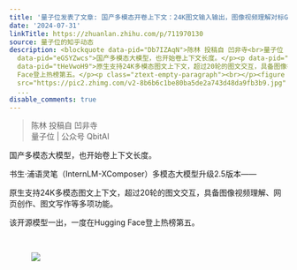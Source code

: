 ```yaml
---
title: '量子位发表了文章: 国产多模态开卷上下文：24K图文输入输出，图像视频理解对标GPT4V'
date: '2024-07-31'
linkTitle: https://zhuanlan.zhihu.com/p/711970130
source: 量子位的知乎动态
description: <blockquote data-pid="Db7IZAqN">陈林 投稿自 凹非寺<br>量子位 | 公众号 QbitAI</blockquote><p
  data-pid="eGSYZwcs">国产多模态大模型，也开始卷上下文长度。</p><p data-pid="Fv5TAGhw">书生·浦语灵笔（InternLM-XComposer）多模态大模型升级2.5版本——</p><p
  data-pid="tHeVwoH9">原生支持24K多模态图文上下文，超过20轮的图文交互，具备图像视频理解、网页创作、图文写作等多项功能。</p><p data-pid="R8DHvJzD">该开源模型一出，一度在Hugging
  Face登上热榜第五。</p><p class="ztext-empty-paragraph"><br></p><figure data-size="normal"><img
  src="https://pic2.zhimg.com/v2-8b6b6c1be80ba5de2a743d48da9fb3b9.jpg" data-caption=""
  ...
disable_comments: true
---
```

<blockquote data-pid="Db7IZAqN">陈林 投稿自 凹非寺<br>量子位 | 公众号 QbitAI</blockquote><p data-pid="eGSYZwcs">国产多模态大模型，也开始卷上下文长度。</p><p data-pid="Fv5TAGhw">书生·浦语灵笔（InternLM-XComposer）多模态大模型升级2.5版本——</p><p data-pid="tHeVwoH9">原生支持24K多模态图文上下文，超过20轮的图文交互，具备图像视频理解、网页创作、图文写作等多项功能。</p><p data-pid="R8DHvJzD">该开源模型一出，一度在Hugging Face登上热榜第五。</p><p class="ztext-empty-paragraph"><br></p><figure data-size="normal"><img src="https://pic2.zhimg.com/v2-8b6b6c1be80ba5de2a743d48da9fb3b9.jpg" data-caption="" ...